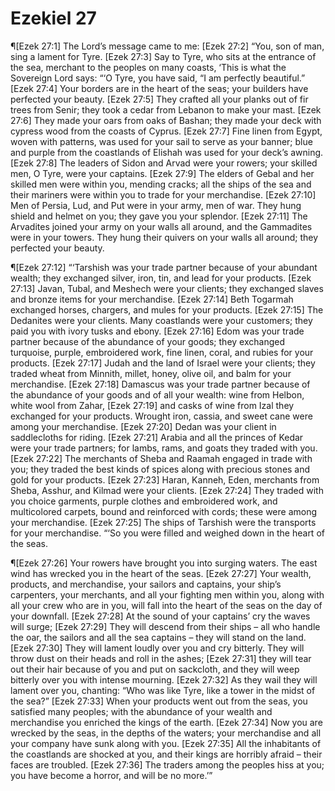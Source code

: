 # Ezekiel 27

¶[Ezek 27:1] The Lord’s message came to me:
[Ezek 27:2] “You, son of man, sing a lament for Tyre.
[Ezek 27:3] Say to Tyre, who sits at the entrance of the sea, merchant to the peoples on many coasts, ‘This is what the Sovereign Lord says: “‘O Tyre, you have said, “I am perfectly beautiful.”
[Ezek 27:4] Your borders are in the heart of the seas; your builders have perfected your beauty.
[Ezek 27:5] They crafted all your planks out of fir trees from Senir; they took a cedar from Lebanon to make your mast.
[Ezek 27:6] They made your oars from oaks of Bashan; they made your deck with cypress wood from the coasts of Cyprus.
[Ezek 27:7] Fine linen from Egypt, woven with patterns, was used for your sail to serve as your banner; blue and purple from the coastlands of Elishah was used for your deck’s awning.
[Ezek 27:8] The leaders of Sidon and Arvad were your rowers; your skilled men, O Tyre, were your captains.
[Ezek 27:9] The elders of Gebal and her skilled men were within you, mending cracks; all the ships of the sea and their mariners were within you to trade for your merchandise.
[Ezek 27:10] Men of Persia, Lud, and Put were in your army, men of war. They hung shield and helmet on you; they gave you your splendor.
[Ezek 27:11] The Arvadites joined your army on your walls all around, and the Gammadites were in your towers. They hung their quivers on your walls all around; they perfected your beauty.

¶[Ezek 27:12] “‘Tarshish was your trade partner because of your abundant wealth; they exchanged silver, iron, tin, and lead for your products.
[Ezek 27:13] Javan, Tubal, and Meshech were your clients; they exchanged slaves and bronze items for your merchandise.
[Ezek 27:14] Beth Togarmah exchanged horses, chargers, and mules for your products.
[Ezek 27:15] The Dedanites were your clients. Many coastlands were your customers; they paid you with ivory tusks and ebony.
[Ezek 27:16] Edom was your trade partner because of the abundance of your goods; they exchanged turquoise, purple, embroidered work, fine linen, coral, and rubies for your products.
[Ezek 27:17] Judah and the land of Israel were your clients; they traded wheat from Minnith, millet, honey, olive oil, and balm for your merchandise.
[Ezek 27:18] Damascus was your trade partner because of the abundance of your goods and of all your wealth: wine from Helbon, white wool from Zahar,
[Ezek 27:19] and casks of wine from Izal they exchanged for your products. Wrought iron, cassia, and sweet cane were among your merchandise.
[Ezek 27:20] Dedan was your client in saddlecloths for riding.
[Ezek 27:21] Arabia and all the princes of Kedar were your trade partners; for lambs, rams, and goats they traded with you.
[Ezek 27:22] The merchants of Sheba and Raamah engaged in trade with you; they traded the best kinds of spices along with precious stones and gold for your products.
[Ezek 27:23] Haran, Kanneh, Eden, merchants from Sheba, Asshur, and Kilmad were your clients.
[Ezek 27:24] They traded with you choice garments, purple clothes and embroidered work, and multicolored carpets, bound and reinforced with cords; these were among your merchandise.
[Ezek 27:25] The ships of Tarshish were the transports for your merchandise. “‘So you were filled and weighed down in the heart of the seas.

¶[Ezek 27:26] Your rowers have brought you into surging waters. The east wind has wrecked you in the heart of the seas.
[Ezek 27:27] Your wealth, products, and merchandise, your sailors and captains, your ship’s carpenters, your merchants, and all your fighting men within you, along with all your crew who are in you, will fall into the heart of the seas on the day of your downfall.
[Ezek 27:28] At the sound of your captains’ cry the waves will surge;
[Ezek 27:29] They will descend from their ships – all who handle the oar, the sailors and all the sea captains – they will stand on the land.
[Ezek 27:30] They will lament loudly over you and cry bitterly. They will throw dust on their heads and roll in the ashes;
[Ezek 27:31] they will tear out their hair because of you and put on sackcloth, and they will weep bitterly over you with intense mourning.
[Ezek 27:32] As they wail they will lament over you, chanting: “Who was like Tyre, like a tower in the midst of the sea?”
[Ezek 27:33] When your products went out from the seas, you satisfied many peoples; with the abundance of your wealth and merchandise you enriched the kings of the earth.
[Ezek 27:34] Now you are wrecked by the seas, in the depths of the waters; your merchandise and all your company have sunk along with you.
[Ezek 27:35] All the inhabitants of the coastlands are shocked at you, and their kings are horribly afraid – their faces are troubled.
[Ezek 27:36] The traders among the peoples hiss at you; you have become a horror, and will be no more.’”
